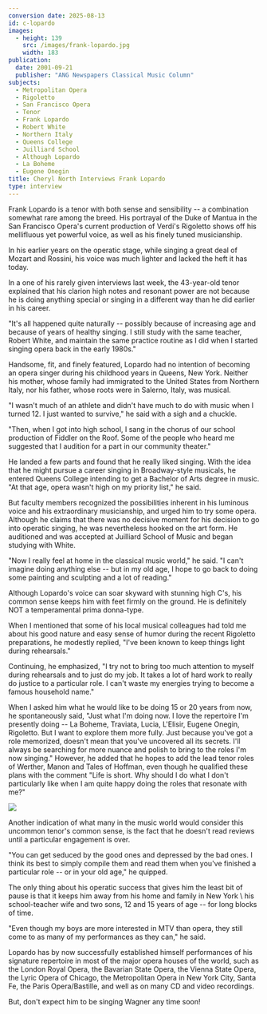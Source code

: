 ```yaml
---
conversion date: 2025-08-13
id: c-lopardo
images:
  - height: 139
    src: /images/frank-lopardo.jpg
    width: 183
publication:
  date: 2001-09-21
  publisher: "ANG Newspapers Classical Music Column"
subjects:
  - Metropolitan Opera
  - Rigoletto
  - San Francisco Opera
  - Tenor
  - Frank Lopardo
  - Robert White
  - Northern Italy
  - Queens College
  - Juilliard School
  - Although Lopardo
  - La Boheme
  - Eugene Onegin
title: Cheryl North Interviews Frank Lopardo
type: interview
---
```


Frank Lopardo is a tenor with both sense and sensibility -- a combination somewhat rare among the breed. His portrayal of the Duke of Mantua in the San Francisco Opera's current production of Verdi's Rigoletto shows off his mellifluous yet powerful voice, as well as his finely tuned musicianship.

In his earlier years on the operatic stage, while singing a great deal of Mozart and Rossini, his voice was much lighter and lacked the heft it has today.

In a one of his rarely given interviews last week, the 43-year-old tenor explained that his clarion high notes and resonant power are not because he is doing anything special or singing in a different way than he did earlier in his career.

"It's all happened quite naturally -- possibly because of increasing age and because of years of healthy singing. I still study with the same teacher, Robert White, and maintain the same practice routine as I did when I started singing opera back in the early 1980s."

Handsome, fit, and finely featured, Lopardo had no intention of becoming an opera singer during his childhood years in Queens, New York. Neither his mother, whose family had immigrated to the United States from Northern Italy, nor his father, whose roots were in Salerno, Italy, was musical.

"I wasn't much of an athlete and didn't have much to do with music when I turned 12. I just wanted to survive," he said with a sigh and a chuckle.

"Then, when I got into high school, I sang in the chorus of our school production of Fiddler on the Roof. Some of the people who heard me suggested that I audition for a part in our community theater."

He landed a few parts and found that he really liked singing. With the idea that he might pursue a career singing in Broadway-style musicals, he entered Queens College intending to get a Bachelor of Arts degree in music. "At that age, opera wasn't high on my priority list," he said.

But faculty members recognized the possibilities inherent in his luminous voice and his extraordinary musicianship, and urged him to try some opera. Although he claims that there was no decisive moment for his decision to go into operatic singing, he was nevertheless hooked on the art form. He auditioned and was accepted at Juilliard School of Music and began studying with White.

"Now I really feel at home in the classical music world," he said. "I can't imagine doing anything else -- but in my old age, I hope to go back to doing some painting and sculpting and a lot of reading."

Although Lopardo's voice can soar skyward with stunning high C's, his common sense keeps him with feet firmly on the ground. He is definitely NOT a temperamental prima donna-type.

When I mentioned that some of his local musical colleagues had told me about his good nature and easy sense of humor during the recent Rigoletto preparations, he modestly replied, "I've been known to keep things light during rehearsals."

Continuing, he emphasized, "I try not to bring too much attention to myself during rehearsals and to just do my job. It takes a lot of hard work to really do justice to a particular role. I can't waste my energies trying to become a famous household name."

When I asked him what he would like to be doing 15 or 20 years from now, he spontaneously said, "Just what I'm doing now. I love the repertoire I'm presently doing -- La Boheme, Traviata, Lucia, L'Elisir, Eugene Onegin, Rigoletto. But I want to explore them more fully. Just because you've got a role memorized, doesn't mean that you've uncovered all its secrets. I'll always be searching for more nuance and polish to bring to the roles I'm now singing." However, he added that he hopes to add the lead tenor roles of Werther, Manon and Tales of Hoffman, even though he qualified these plans with the comment "Life is short. Why should I do what I don't particularly like when I am quite happy doing the roles that resonate with me?"

![](/images/frank-lopardo.jpg)

Another indication of what many in the music world would consider this uncommon tenor's common sense, is the fact that he doesn't read reviews until a particular engagement is over.

"You can get seduced by the good ones and depressed by the bad ones. I think its best to simply compile them and read them when you've finished a particular role -- or in your old age," he quipped.

The only thing about his operatic success that gives him the least bit of pause is that it keeps him away from his home and family in New York \ his school-teacher wife and two sons, 12 and 15 years of age -- for long blocks of time.

"Even though my boys are more interested in MTV than opera, they still come to as many of my performances as they can," he said.

Lopardo has by now successfully established himself performances of his signature repertoire in most of the major opera houses of the world, such as the London Royal Opera, the Bavarian State Opera, the Vienna State Opera, the Lyric Opera of Chicago, the Metropolitan Opera in New York City, Santa Fe, the Paris Opera/Bastille, and well as on many CD and video recordings.

But, don't expect him to be singing Wagner any time soon!
